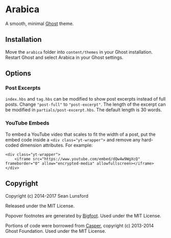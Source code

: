 # Arabica

A smooth, minimal [Ghost](https://ghost.org) theme.

## Installation
Move the `arabica` folder into `content/themes` in your Ghost installation. Restart Ghost and select Arabica in your Ghost settings.

## Options

### Post Excerpts
`index.hbs` and `tag.hbs` can be modified to show post excerpts instead of full posts. Change `"post-full"` to `"post-excerpt"`. The length of the excerpt can be modified in `partials/post-excerpt.hbs`. The default length is 30 words.

### YouTube Embeds
To embed a YouTube video that scales to fit the width of a post, put the embed code inside a `<div class="yt-wrapper">` and remove any hard-coded dimension attributes. For example:

```
<div class="yt-wrapper">
    <iframe src="https://www.youtube.com/embed/dQw4w9WgXcQ" frameborder="0" allow="encrypted-media" allowfullscreen></iframe>
</div>
```

## Copyright
Copyright (c) 2014-2017 Sean Lunsford

Released under the MIT License.

Popover footnotes are generated by [Bigfoot](https://github.com/lemonmade/bigfoot). Used under the MIT License.
 
Portions of code were borrowed from [Casper](https://github.com/TryGhost/Casper), copyright (c) 2013-2014 Ghost Foundation. Used under the MIT License.